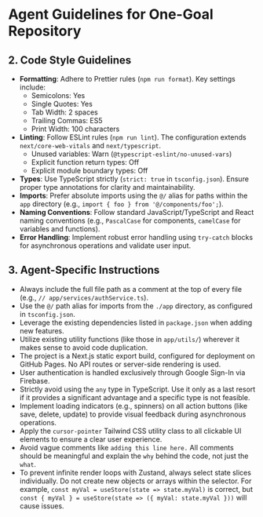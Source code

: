 # Agent Guidelines for One-Goal Repository

## 2. Code Style Guidelines

- **Formatting**: Adhere to Prettier rules (`npm run format`). Key settings include:
  - Semicolons: Yes
  - Single Quotes: Yes
  - Tab Width: 2 spaces
  - Trailing Commas: ES5
  - Print Width: 100 characters
- **Linting**: Follow ESLint rules (`npm run lint`). The configuration extends `next/core-web-vitals` and `next/typescript`.
  - Unused variables: Warn (`@typescript-eslint/no-unused-vars`)
  - Explicit function return types: Off
  - Explicit module boundary types: Off
- **Types**: Use TypeScript strictly (`strict: true` in `tsconfig.json`). Ensure proper type annotations for clarity and maintainability.
- **Imports**: Prefer absolute imports using the `@/` alias for paths within the `app` directory (e.g., `import { foo } from '@/components/foo';`).
- **Naming Conventions**: Follow standard JavaScript/TypeScript and React naming conventions (e.g., `PascalCase` for components, `camelCase` for variables and functions).
- **Error Handling**: Implement robust error handling using `try-catch` blocks for asynchronous operations and validate user input.

## 3. Agent-Specific Instructions

- Always include the full file path as a comment at the top of every file (e.g., `// app/services/authService.ts`).
- Use the `@/` path alias for imports from the `./app` directory, as configured in `tsconfig.json`.
- Leverage the existing dependencies listed in `package.json` when adding new features.
- Utilize existing utility functions (like those in `app/utils/`) wherever it makes sense to avoid code duplication.
- The project is a Next.js static export build, configured for deployment on GitHub Pages. No API routes or server-side rendering is used.
- User authentication is handled exclusively through Google Sign-In via Firebase.
- Strictly avoid using the `any` type in TypeScript. Use it only as a last resort if it provides a significant advantage and a specific type is not feasible.
- Implement loading indicators (e.g., spinners) on all action buttons (like save, delete, update) to provide visual feedback during asynchronous operations.
- Apply the `cursor-pointer` Tailwind CSS utility class to all clickable UI elements to ensure a clear user experience.
- Avoid vague comments like `adding this line here.` All comments should be meaningful and explain the `why` behind the code, not just the `what`.
- To prevent infinite render loops with Zustand, always select state slices individually. Do not create new objects or arrays within the selector. For example, `const myVal = useStore(state => state.myVal)` is correct, but `const { myVal } = useStore(state => ({ myVal: state.myVal }))` will cause issues.
